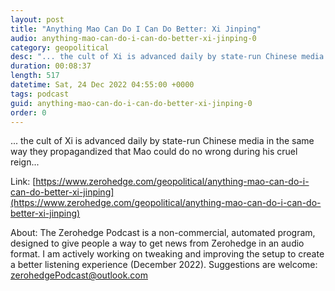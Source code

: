 ```yaml
---
layout: post
title: "Anything Mao Can Do I Can Do Better: Xi Jinping"
audio: anything-mao-can-do-i-can-do-better-xi-jinping-0
category: geopolitical
desc: "... the cult of Xi is advanced daily by state-run Chinese media in the same way they propagandized that Mao could do no wrong during his cruel reign..."
duration: 00:08:37
length: 517
datetime: Sat, 24 Dec 2022 04:55:00 +0000
tags: podcast
guid: anything-mao-can-do-i-can-do-better-xi-jinping-0
order: 0
---
```

... the cult of Xi is advanced daily by state-run Chinese media in the same way they propagandized that Mao could do no wrong during his cruel reign...

Link: [https://www.zerohedge.com/geopolitical/anything-mao-can-do-i-can-do-better-xi-jinping](https://www.zerohedge.com/geopolitical/anything-mao-can-do-i-can-do-better-xi-jinping)

About: The Zerohedge Podcast is a non-commercial, automated program, designed to give people a way to get news from Zerohedge in an audio format.  I am actively working on tweaking and improving the setup to create a better listening experience (December 2022).  Suggestions are welcome: [zerohedgePodcast@outlook.com](mailto:zerohedgePodcast@outlook.com)